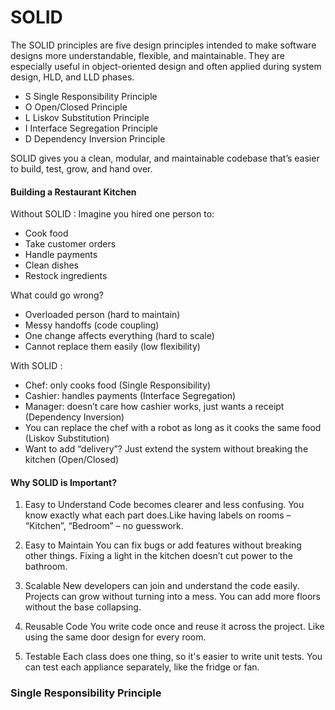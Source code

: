 # SOLID

The SOLID principles are five design principles intended to make software designs more understandable, flexible, and maintainable. They are especially useful in object-oriented design and often applied during system design, HLD, and LLD phases.

- S	Single Responsibility Principle
- O	Open/Closed Principle
- L	Liskov Substitution Principle
- I	Interface Segregation Principle
- D	Dependency Inversion Principle

SOLID gives you a clean, modular, and maintainable codebase that’s easier to build, test, grow, and hand over.

#### **Building a Restaurant Kitchen**

Without SOLID : Imagine you hired one person to:

- Cook food
- Take customer orders
- Handle payments
- Clean dishes
- Restock ingredients

What could go wrong?

- Overloaded person (hard to maintain)
- Messy handoffs (code coupling)
- One change affects everything (hard to scale)
- Cannot replace them easily (low flexibility)

With SOLID : 

- Chef: only cooks food (Single Responsibility)
- Cashier: handles payments (Interface Segregation)
- Manager: doesn’t care how cashier works, just wants a receipt (Dependency Inversion)
- You can replace the chef with a robot as long as it cooks the same food (Liskov Substitution)
- Want to add “delivery”? Just extend the system without breaking the kitchen (Open/Closed)

#### **Why SOLID is Important?**

1. Easy to Understand
Code becomes clearer and less confusing.
You know exactly what each part does.Like having labels on rooms – “Kitchen”, “Bedroom” – no guesswork.

2. Easy to Maintain
You can fix bugs or add features without breaking other things. Fixing a light in the kitchen doesn’t cut power to the bathroom.

3. Scalable
New developers can join and understand the code easily. Projects can grow without turning into a mess.
You can add more floors without the base collapsing.

4. Reusable Code
You write code once and reuse it across the project.
Like using the same door design for every room.

5. Testable
Each class does one thing, so it's easier to write unit tests.
You can test each appliance separately, like the fridge or fan.

### Single Responsibility Principle
